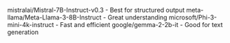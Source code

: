 mistralai/Mistral-7B-Instruct-v0.3 - Best for structured output
meta-llama/Meta-Llama-3-8B-Instruct - Great understanding
microsoft/Phi-3-mini-4k-instruct - Fast and efficient
google/gemma-2-2b-it - Good for text generation